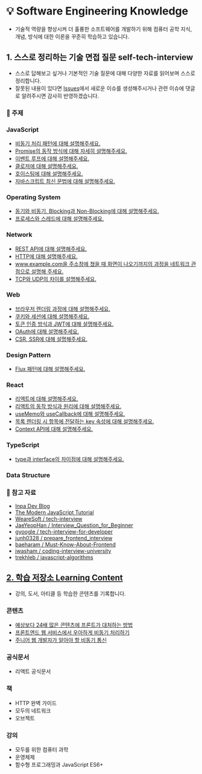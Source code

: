 # 💡 Software Engineering Knowledge
- 기술적 역량을 향상시켜 더 훌륭한 소프트웨어를 개발하기 위해 컴퓨터 공학 지식, 개념, 방식에 대한 이론을 꾸준히 학습하고 있습니다.

## 1. 스스로 정리하는 기술 면접 질문 self-tech-interview
- 스스로 답해보고 싶거나 기본적인 기술 질문에 대해 다양한 자료를 읽어보며 스스로 정리합니다.
- 잘못된 내용이 있다면 [Issues](https://github.com/youzysu/self-tech-interview/issues)에서 새로운 이슈를 생성해주시거나 관련 이슈에 댓글로 알려주시면 감사히 반영하겠습니다.

### 📌 주제

### JavaScript
- [비동기 처리 패턴에 대해 설명해주세요.](/JavaScript/%EB%B9%84%EB%8F%99%EA%B8%B0%20%EC%B2%98%EB%A6%AC%20%ED%8C%A8%ED%84%B4%EC%97%90%20%EB%8C%80%ED%95%B4%20%EC%84%A4%EB%AA%85%ED%95%B4%EC%A3%BC%EC%84%B8%EC%9A%94..md)
- [Promise의 동작 방식에 대해 자세히 설명해주세요.](/JavaScript/Promise%EC%9D%98%20%EB%8F%99%EC%9E%91%20%EB%B0%A9%EC%8B%9D%EC%97%90%20%EB%8C%80%ED%95%B4%20%EC%9E%90%EC%84%B8%ED%9E%88%20%EC%84%A4%EB%AA%85%ED%95%B4%EC%A3%BC%EC%84%B8%EC%9A%94..md)
- [이벤트 루프에 대해 설명해주세요.](/JavaScript/%EC%9D%B4%EB%B2%A4%ED%8A%B8%20%EB%A3%A8%ED%94%84%EC%97%90%20%EB%8C%80%ED%95%B4%20%EC%84%A4%EB%AA%85%ED%95%B4%EC%A3%BC%EC%84%B8%EC%9A%94..md)
- [클로저에 대해 설명해주세요.](/JavaScript/%ED%81%B4%EB%A1%9C%EC%A0%80%EC%97%90%20%EB%8C%80%ED%95%B4%20%EC%84%A4%EB%AA%85%ED%95%B4%EC%A3%BC%EC%84%B8%EC%9A%94..md)
- [호이스팅에 대해 설명해주세요.](/JavaScript/%ED%98%B8%EC%9D%B4%EC%8A%A4%ED%8C%85%EC%97%90%20%EB%8C%80%ED%95%B4%20%EC%84%A4%EB%AA%85%ED%95%B4%EC%A3%BC%EC%84%B8%EC%9A%94..md)
- [자바스크립트 최신 문법에 대해 설명해주세요.](/JavaScript/%EC%9E%90%EB%B0%94%EC%8A%A4%ED%81%AC%EB%A6%BD%ED%8A%B8%20%EC%B5%9C%EC%8B%A0%20%EB%AC%B8%EB%B2%95%EC%97%90%20%EB%8C%80%ED%95%B4%20%EC%84%A4%EB%AA%85%ED%95%B4%EC%A3%BC%EC%84%B8%EC%9A%94..md)
### Operating System
- [동기와 비동기, Blocking과 Non-Blocking에 대해 설명해주세요.](/Operating-System/%EB%8F%99%EA%B8%B0%EC%99%80%20%EB%B9%84%EB%8F%99%EA%B8%B0%2C%20Blocking%EA%B3%BC%20Non-Blocking%EC%97%90%20%EB%8C%80%ED%95%B4%20%EC%84%A4%EB%AA%85%ED%95%B4%EC%A3%BC%EC%84%B8%EC%9A%94..md)
- [프로세스와 스레드에 대해 설명해주세요.](/Operating-System/%ED%94%84%EB%A1%9C%EC%84%B8%EC%8A%A4%EC%99%80%20%EC%8A%A4%EB%A0%88%EB%93%9C%EC%97%90%20%EB%8C%80%ED%95%B4%20%EC%84%A4%EB%AA%85%ED%95%B4%EC%A3%BC%EC%84%B8%EC%9A%94..md)
### Network
- [REST API에 대해 설명해주세요.](/Network/REST%20API%EC%97%90%20%EB%8C%80%ED%95%B4%20%EC%84%A4%EB%AA%85%ED%95%B4%EC%A3%BC%EC%84%B8%EC%9A%94..md)
- [HTTP에 대해 설명해주세요.](/Network/HTTP%EC%97%90%20%EB%8C%80%ED%95%B4%20%EC%84%A4%EB%AA%85%ED%95%B4%EC%A3%BC%EC%84%B8%EC%9A%94..md)
- [www.example.com을 주소창에 쳤을 때 화면이 나오기까지의 과정을 네트워크 관점으로 설명해 주세요.](/Network/%EB%B8%8C%EB%9D%BC%EC%9A%B0%EC%A0%80%20%EC%A3%BC%EC%86%8C%EC%B0%BD%EC%97%90%20www.example.com%EC%9D%84%20%EC%9E%85%EB%A0%A5%ED%96%88%EC%9D%84%20%EB%95%8C%20%ED%99%94%EB%A9%B4%EC%9D%B4%20%EB%82%98%EC%98%A4%EA%B8%B0%EA%B9%8C%EC%A7%80%EC%9D%98%20%EA%B3%BC%EC%A0%95%EC%9D%84%20%EB%84%A4%ED%8A%B8%EC%9B%8C%ED%81%AC%20%EA%B4%80%EC%A0%90%EC%9C%BC%EB%A1%9C%20%EC%84%A4%EB%AA%85%ED%95%B4%EC%A3%BC%EC%84%B8%EC%9A%94..md)
- [TCP와 UDP의 차이를 설명해주세요.](/Network/TCP%EC%99%80%20UDP%EC%9D%98%20%EC%B0%A8%EC%9D%B4%EB%A5%BC%20%EC%84%A4%EB%AA%85%ED%95%B4%EC%A3%BC%EC%84%B8%EC%9A%94..md)
### Web
- [브라우저 렌더링 과정에 대해 설명해주세요.](/Web/%EB%B8%8C%EB%9D%BC%EC%9A%B0%EC%A0%80%20%EB%A0%8C%EB%8D%94%EB%A7%81%20%EA%B3%BC%EC%A0%95%EC%97%90%20%EB%8C%80%ED%95%B4%20%EC%84%A4%EB%AA%85%ED%95%B4%EC%A3%BC%EC%84%B8%EC%9A%94..md)
- [쿠키와 세션에 대해 설명해주세요.](/Web/%EC%BF%A0%ED%82%A4%EC%99%80%20%EC%84%B8%EC%85%98%EC%97%90%20%EB%8C%80%ED%95%B4%20%EC%84%A4%EB%AA%85%ED%95%B4%EC%A3%BC%EC%84%B8%EC%9A%94..md)
- [토큰 인증 방식과 JWT에 대해 설명해주세요.](/Web/%ED%86%A0%ED%81%B0%20%EC%9D%B8%EC%A6%9D%20%EB%B0%A9%EC%8B%9D%EA%B3%BC%20JWT%EC%97%90%20%EB%8C%80%ED%95%B4%20%EC%84%A4%EB%AA%85%ED%95%B4%EC%A3%BC%EC%84%B8%EC%9A%94..md)
- [OAuth에 대해 설명해주세요.](/Web/OAuth%EC%97%90%20%EB%8C%80%ED%95%B4%20%EC%84%A4%EB%AA%85%ED%95%B4%EC%A3%BC%EC%84%B8%EC%9A%94..md)
- [CSR, SSR에 대해 설명해주세요.](/Web/CSR%2C%20SSR%EC%97%90%20%EB%8C%80%ED%95%B4%20%EC%84%A4%EB%AA%85%ED%95%B4%EC%A3%BC%EC%84%B8%EC%9A%94..md)
### Design Pattern
- [Flux 패턴에 대해 설명해주세요.](/Design%20Pattern/Flux%20%ED%8C%A8%ED%84%B4%EC%97%90%20%EB%8C%80%ED%95%B4%20%EC%84%A4%EB%AA%85%ED%95%B4%EC%A3%BC%EC%84%B8%EC%9A%94..md)
### React
- [리액트에 대해 설명해주세요.](/React/%EB%A6%AC%EC%95%A1%ED%8A%B8%EC%97%90%20%EB%8C%80%ED%95%B4%20%EC%84%A4%EB%AA%85%ED%95%B4%EC%A3%BC%EC%84%B8%EC%9A%94..md)
- [리액트의 동작 방식과 원리에 대해 설명해주세요.](/React/%EB%A6%AC%EC%95%A1%ED%8A%B8%EC%9D%98%20%EB%8F%99%EC%9E%91%20%EB%B0%A9%EC%8B%9D%EA%B3%BC%20%EC%9B%90%EB%A6%AC%EC%97%90%20%EB%8C%80%ED%95%B4%20%EC%84%A4%EB%AA%85%ED%95%B4%EC%A3%BC%EC%84%B8%EC%9A%94..md)
- [useMemo와 useCallback에 대해 설명해주세요.](/React/useMemo%EC%99%80%20useCallback%EC%97%90%20%EB%8C%80%ED%95%B4%20%EC%84%A4%EB%AA%85%ED%95%B4%EC%A3%BC%EC%84%B8%EC%9A%94..md)
- [목록 렌더링 시 항목에 전달하는 key 속성에 대해 설명해주세요.](/React/%EB%AA%A9%EB%A1%9D%20%EB%A0%8C%EB%8D%94%EB%A7%81%20%EC%8B%9C%20%ED%95%AD%EB%AA%A9%EC%97%90%20%EC%A0%84%EB%8B%AC%ED%95%98%EB%8A%94%20key%20%EC%86%8D%EC%84%B1%EC%97%90%20%EB%8C%80%ED%95%B4%20%EC%84%A4%EB%AA%85%ED%95%B4%EC%A3%BC%EC%84%B8%EC%9A%94..md)
- [Context API에 대해 설명해주세요.](/React/Context%20API%EC%97%90%20%EB%8C%80%ED%95%B4%20%EC%84%A4%EB%AA%85%ED%95%B4%EC%A3%BC%EC%84%B8%EC%9A%94..md)
### TypeScript
- [type과 interface의 차이점에 대해 설명해주세요.](/TypeScript/type%EA%B3%BC%20interface%EC%9D%98%20%EC%B0%A8%EC%9D%B4%EC%A0%90%EC%97%90%20%EB%8C%80%ED%95%B4%20%EC%84%A4%EB%AA%85%ED%95%B4%EC%A3%BC%EC%84%B8%EC%9A%94..md)
### Data Structure


### 📌 참고 자료
- [Inpa Dev Blog](https://inpa.tistory.com/)
- [The Modern JavaScript Tutorial](https://javascript.info/)
- [WeareSoft / tech-interview](https://github.com/WeareSoft/tech-interview)
- [JaeYeopHan / Interview_Question_for_Beginner](https://github.com/JaeYeopHan/Interview_Question_for_Beginner)
- [gyoogle / tech-interview-for-developer](https://github.com/gyoogle/tech-interview-for-developer)
- [junh0328 / prepare_frontend_interview](https://github.com/junh0328/prepare_frontend_interview)
- [baeharam / Must-Know-About-Frontend](https://github.com/baeharam/Must-Know-About-Frontend)
- [jwasham / coding-interview-university](https://github.com/jwasham/coding-interview-university)
- [trekhleb / javascript-algorithms](https://github.com/trekhleb/javascript-algorithms)

## [2. 학습 저장소 Learning Content](/Learning%20Content)
- 강의, 도서, 아티클 등 학습한 콘텐츠를 기록합니다.
### 콘텐츠
- [예상보다 24배 많은 콘텐츠에 프론트가 대처하는 방법](예상보다%2024배%20많은%20콘텐츠에%20프론트가%20대처하는%20방법.md)
- [프론트엔드 웹 서비스에서 우아하게 비동기 처리하기](Learning%20Content/Articles/프론트엔드%20웹%20서비스에서%20우아하게%20비동기%20처리하기/README.md)
- [주니어 웹 개발자가 알아야 할 비동기 통신](주니어%20웹%20개발자가%20알아야%20할%20비동기%20통신.md)
### 공식문서
- 리액트 공식문서
### 책
- HTTP 완벽 가이드
- 모두의 네트워크
- 오브젝트
### 강의
- 모두를 위한 컴퓨터 과학
- 운영체제
- 함수형 프로그래밍과 JavaScript ES6+